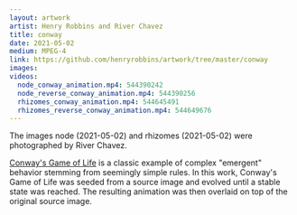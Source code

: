 ```yaml
---
layout: artwork
artist: Henry Robbins and River Chavez
title: conway
date: 2021-05-02
medium: MPEG-4
link: https://github.com/henryrobbins/artwork/tree/master/conway
images:
videos:
  node_conway_animation.mp4: 544390242
  node_reverse_conway_animation.mp4: 544390256
  rhizomes_conway_animation.mp4: 544645491
  rhizomes_reverse_conway_animation.mp4: 544649676
---
```

The images node (2021-05-02) and rhizomes (2021-05-02) were photographed by
River Chavez.

[Conway's Game of Life](https://en.wikipedia.org/wiki/Conway%27s_Game_of_Life)
is a classic example of complex "emergent" behavior stemming from seemingly
simple rules. In this work, Conway's Game of Life was seeded from a source
image and evolved until a stable state was reached. The resulting animation was
then overlaid on top of the original source image.
